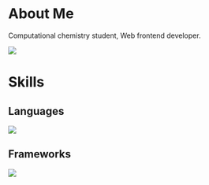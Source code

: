 # About Me

Computational chemistry student, Web frontend developer.

![](https://github-readme-stats.vercel.app/api/top-langs?username=yukimura-manase&show_icons=true&locale=en&layout=compact)

# Skills

## Languages

![](https://skillicons.dev/icons?i=html,css,js,ts,py,bash,latex)

## Frameworks

![](https://skillicons.dev/icons?i=tailwind,nodejs,vue,solidjs,nuxtjs,astrojs,anaconda,sklearn)
